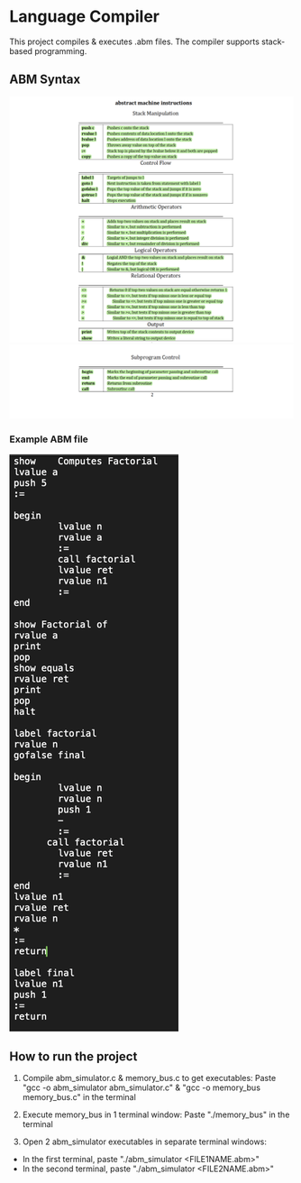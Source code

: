 # Language Compiler

This project compiles & executes .abm files. The compiler supports stack-based programming.

## ABM Syntax
![ABM File Syntax 1](https://github.com/satwikbhasin/Machine-Level-Language-Compiler/blob/main/Assets/ABM%20Instructions%201.png)
![ABM File Syntax 2](https://github.com/satwikbhasin/Machine-Level-Language-Compiler/blob/main/Assets/ABM%20Instructions%202.png)

### Example ABM file

![ABM File Example](https://github.com/satwikbhasin/Machine-Level-Language-Compiler/blob/main/Assets/ABM%20Example.png)


## How to run the project
1. Compile abm_simulator.c & memory_bus.c to get executables: Paste "gcc -o abm_simulator abm_simulator.c" & "gcc -o memory_bus memory_bus.c" in the terminal

2. Execute memory_bus in 1 terminal window: Paste "./memory_bus" in the terminal

3. Open 2 abm_simulator executables in separate terminal windows:
- In the first terminal, paste "./abm_simulator <FILE1NAME.abm>"
- In the second terminal, paste "./abm_simulator <FILE2NAME.abm>"

